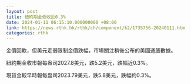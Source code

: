 ```yaml
---
layout: post
title: 紐約期金低收近0.3%
date: 2024-01-11 06:15:10.000000000 +08:00
link: https://news.rthk.hk/rthk/ch/component/k2/1735756-20240111.htm
categories: rthk
---
```


金價回軟，但美元走弱限制金價跌幅，市場關注稍後公布的美國通脹數據。

紐約期金收市報每盎司2027.8美元，跌5.2美元，跌幅近0.3%。

現貨金較早時報每盎司2023.79美元，跌5.8美元，跌幅約0.3%。
